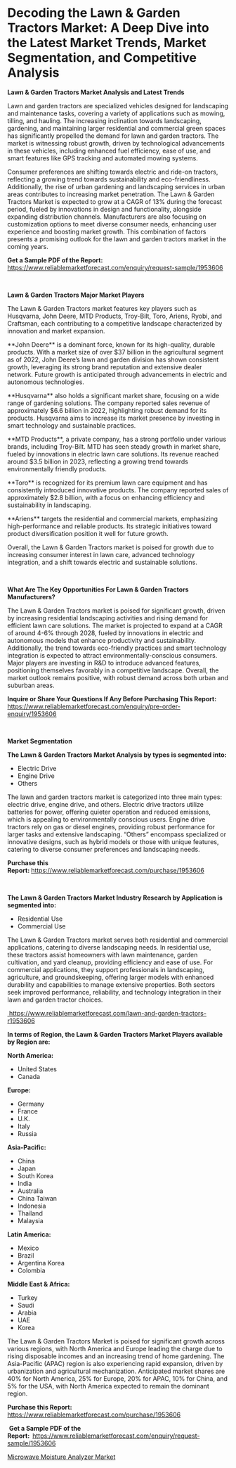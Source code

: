 <p><h1>Decoding the Lawn & Garden Tractors Market: A Deep Dive into the Latest Market Trends, Market Segmentation, and Competitive Analysis</h1></p><p><strong>Lawn & Garden Tractors Market Analysis and Latest Trends</strong></p>
<p><p>Lawn and garden tractors are specialized vehicles designed for landscaping and maintenance tasks, covering a variety of applications such as mowing, tilling, and hauling. The increasing inclination towards landscaping, gardening, and maintaining larger residential and commercial green spaces has significantly propelled the demand for lawn and garden tractors. The market is witnessing robust growth, driven by technological advancements in these vehicles, including enhanced fuel efficiency, ease of use, and smart features like GPS tracking and automated mowing systems. </p><p>Consumer preferences are shifting towards electric and ride-on tractors, reflecting a growing trend towards sustainability and eco-friendliness. Additionally, the rise of urban gardening and landscaping services in urban areas contributes to increasing market penetration. The Lawn & Garden Tractors Market is expected to grow at a CAGR of 13% during the forecast period, fueled by innovations in design and functionality, alongside expanding distribution channels. Manufacturers are also focusing on customization options to meet diverse consumer needs, enhancing user experience and boosting market growth. This combination of factors presents a promising outlook for the lawn and garden tractors market in the coming years.</p></p>
<p><strong>Get a Sample PDF of the Report:&nbsp;</strong> <a href="https://www.reliablemarketforecast.com/enquiry/request-sample/1953606?utm_campaign=2210&utm_medium=2&utm_source=Github&utm_content=ia&utm_term=16022025&utm_id=lawn-garden-tractors">https://www.reliablemarketforecast.com/enquiry/request-sample/1953606</a></p>
<p>&nbsp;</p>
<p><strong>Lawn & Garden Tractors Major Market Players</strong></p>
<p><p>The Lawn & Garden Tractors market features key players such as Husqvarna, John Deere, MTD Products, Troy-Bilt, Toro, Ariens, Ryobi, and Craftsman, each contributing to a competitive landscape characterized by innovation and market expansion.</p><p>**John Deere** is a dominant force, known for its high-quality, durable products. With a market size of over $37 billion in the agricultural segment as of 2022, John Deere’s lawn and garden division has shown consistent growth, leveraging its strong brand reputation and extensive dealer network. Future growth is anticipated through advancements in electric and autonomous technologies.</p><p>**Husqvarna** also holds a significant market share, focusing on a wide range of gardening solutions. The company reported sales revenue of approximately $6.6 billion in 2022, highlighting robust demand for its products. Husqvarna aims to increase its market presence by investing in smart technology and sustainable practices.</p><p>**MTD Products**, a private company, has a strong portfolio under various brands, including Troy-Bilt. MTD has seen steady growth in market share, fueled by innovations in electric lawn care solutions. Its revenue reached around $3.5 billion in 2023, reflecting a growing trend towards environmentally friendly products.</p><p>**Toro** is recognized for its premium lawn care equipment and has consistently introduced innovative products. The company reported sales of approximately $2.8 billion, with a focus on enhancing efficiency and sustainability in landscaping.</p><p>**Ariens** targets the residential and commercial markets, emphasizing high-performance and reliable products. Its strategic initiatives toward product diversification position it well for future growth.</p><p>Overall, the Lawn & Garden Tractors market is poised for growth due to increasing consumer interest in lawn care, advanced technology integration, and a shift towards electric and sustainable solutions.</p></p>
<p>&nbsp;</p>
<p><strong>What Are The Key Opportunities For Lawn & Garden Tractors Manufacturers?</strong></p>
<p><p>The Lawn & Garden Tractors market is poised for significant growth, driven by increasing residential landscaping activities and rising demand for efficient lawn care solutions. The market is projected to expand at a CAGR of around 4-6% through 2028, fueled by innovations in electric and autonomous models that enhance productivity and sustainability. Additionally, the trend towards eco-friendly practices and smart technology integration is expected to attract environmentally-conscious consumers. Major players are investing in R&D to introduce advanced features, positioning themselves favorably in a competitive landscape. Overall, the market outlook remains positive, with robust demand across both urban and suburban areas.</p></p>
<p><strong>Inquire or Share Your Questions If Any Before Purchasing This Report:</strong> <a href="https://www.reliablemarketforecast.com/enquiry/pre-order-enquiry/1953606?utm_campaign=2210&utm_medium=2&utm_source=Github&utm_content=ia&utm_term=16022025&utm_id=lawn-garden-tractors">https://www.reliablemarketforecast.com/enquiry/pre-order-enquiry/1953606</a></p>
<p>&nbsp;</p>
<p><strong>Market Segmentation</strong></p>
<p><strong>The Lawn & Garden Tractors Market Analysis by types is segmented into:</strong></p>
<p><ul><li>Electric Drive</li><li>Engine Drive</li><li>Others</li></ul></p>
<p><p>The lawn and garden tractors market is categorized into three main types: electric drive, engine drive, and others. Electric drive tractors utilize batteries for power, offering quieter operation and reduced emissions, which is appealing to environmentally conscious users. Engine drive tractors rely on gas or diesel engines, providing robust performance for larger tasks and extensive landscaping. “Others” encompass specialized or innovative designs, such as hybrid models or those with unique features, catering to diverse consumer preferences and landscaping needs.</p></p>
<p><strong>Purchase this Report:&nbsp;</strong><a href="https://www.reliablemarketforecast.com/purchase/1953606?utm_campaign=2210&utm_medium=2&utm_source=Github&utm_content=ia&utm_term=16022025&utm_id=lawn-garden-tractors">https://www.reliablemarketforecast.com/purchase/1953606</a></p>
<p>&nbsp;</p>
<p><strong>The Lawn & Garden Tractors Market Industry Research by Application is segmented into:</strong></p>
<p><ul><li>Residential Use</li><li>Commercial Use</li></ul></p>
<p><p>The Lawn & Garden Tractors market serves both residential and commercial applications, catering to diverse landscaping needs. In residential use, these tractors assist homeowners with lawn maintenance, garden cultivation, and yard cleanup, providing efficiency and ease of use. For commercial applications, they support professionals in landscaping, agriculture, and groundskeeping, offering larger models with enhanced durability and capabilities to manage extensive properties. Both sectors seek improved performance, reliability, and technology integration in their lawn and garden tractor choices.</p></p>
<p><a href="https://www.reliablemarketforecast.com/lawn-and-garden-tractors-r1953606?utm_campaign=2210&utm_medium=2&utm_source=Github&utm_content=ia&utm_term=16022025&utm_id=lawn-garden-tractors">&nbsp;https://www.reliablemarketforecast.com/lawn-and-garden-tractors-r1953606</a></p>
<p><strong>In terms of Region, the Lawn & Garden Tractors Market Players available by Region are:</strong></p>
<p>
    <p> <strong> North America: </strong>
        <ul>
            <li>United States</li>
            <li>Canada</li>
        </ul>
        </p> 
    <p> <strong> Europe: </strong>
        <ul>
            <li>Germany</li>
            <li>France</li>
            <li>U.K.</li>
            <li>Italy</li>
            <li>Russia</li>
        </ul>
        </p> 
    <p> <strong> Asia-Pacific: </strong>
        <ul>
            <li>China</li>
            <li>Japan</li>
            <li>South Korea</li>
            <li>India</li>
            <li>Australia</li>
            <li>China Taiwan</li>
            <li>Indonesia</li>
            <li>Thailand</li>
            <li>Malaysia</li>
        </ul>
        </p> 
    <p> <strong> Latin America: </strong>
        <ul>
            <li>Mexico</li>
            <li>Brazil</li>
            <li>Argentina Korea</li>
            <li>Colombia</li>
        </ul>
        </p> 
    <p> <strong> Middle East & Africa: </strong>
        <ul>
            <li>Turkey</li>
            <li>Saudi</li>
            <li>Arabia</li>
            <li>UAE</li>
            <li>Korea</li>
        </ul>
    </p>
    </p>
<p><p>The Lawn & Garden Tractors Market is poised for significant growth across various regions, with North America and Europe leading the charge due to rising disposable incomes and an increasing trend of home gardening. The Asia-Pacific (APAC) region is also experiencing rapid expansion, driven by urbanization and agricultural mechanization. Anticipated market shares are 40% for North America, 25% for Europe, 20% for APAC, 10% for China, and 5% for the USA, with North America expected to remain the dominant region.</p></p>
<p><strong>Purchase this Report: </strong><a href="https://www.reliablemarketforecast.com/purchase/1953606?utm_campaign=2210&utm_medium=2&utm_source=Github&utm_content=ia&utm_term=16022025&utm_id=lawn-garden-tractors">https://www.reliablemarketforecast.com/purchase/1953606</a></p>
<p>&nbsp;<strong>Get a Sample PDF of the Report:&nbsp;&nbsp;</strong><a href="https://www.reliablemarketforecast.com/enquiry/request-sample/1953606?utm_campaign=2210&utm_medium=2&utm_source=Github&utm_content=ia&utm_term=16022025&utm_id=lawn-garden-tractors">https://www.reliablemarketforecast.com/enquiry/request-sample/1953606</a></p>
<p><strong></strong></p>
<p><p><a href="https://github.com/kathiestrine5ty/Market-Research-Report-List-1/blob/main/microwave-moisture-analyzer-market.md?utm_campaign=2210&utm_medium=2&utm_source=Github&utm_content=ia&utm_term=16022025&utm_id=lawn-garden-tractors">Microwave Moisture Analyzer Market</a></p></p>
